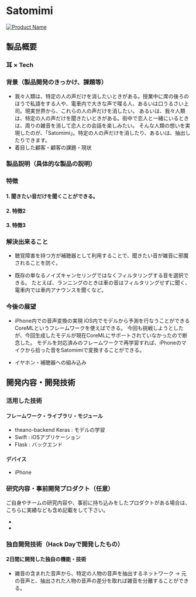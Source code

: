 # Satomimi

[![Product Name](https://raw.github.com/GabLeRoux/WebMole/master/ressources/WebMole_Youtube_Video.png)](https://www.youtube.com/channel/UC4PtjOfZTbVp9DwtJv82Lzg)

## 製品概要
### 耳 × Tech

### 背景（製品開発のきっかけ、課題等）
- 我々人類は、特定の人の声だけを消したいときがある。授業中に席の後ろのほうで私語をする人や、電車内で大きな声で喋る人、あるいは口うるさい上司。現実世界から、これらの人の声だけを消したい。
あるいは、我々人類は、特定の人の声だけを聞きたいときがある。街中で恋人と一緒にいるときは、周りの雑音を消して恋人との会話を楽しみたい。
そんな人類の想いを実現したのが、「Satomimi」。特定の人の声だけを消したり、あるいは、抽出したりできます。
- 着目した顧客・顧客の課題・現状


### 製品説明（具体的な製品の説明）

### 特徴

#### 1. 聞きたい音だけを聞くことができる。

#### 2. 特徴2

#### 3. 特徴3

### 解決出来ること
- 聴覚障害を持つ方が補聴器として利用することで、聞きたい音が雑音に邪魔されることを防ぐ。

- 既存の単なるノイズキャンセリングではなくフィルタリングする音を選択できる。
たとえば、ランニングのときは車の音はフィルタリングせずに聞く、電車内では車内アナウンスを聞くなど。

### 今後の展望
- iPhone内での音声変換の実現
iOS内でモデルから予測を行なうことができるCoreMLというフレームワークを使えばできる。
今回も挑戦しようとしたが、今回生成したモデルが現在CoreMLにサポートされていなかったので断念した。
モデルを対応済みのフレームワークで再学習すれば、iPhoneのマイクから拾った音をSatomimiで変換することができる。

- イヤホン・補聴器への組み込み

## 開発内容・開発技術
### 活用した技術

#### フレームワーク・ライブラリ・モジュール
* theano-backend Keras : モデルの学習
* Swift : iOSアプリケーション
* Flask : バックエンド

#### デバイス
* iPhone

### 研究内容・事前開発プロダクト（任意）
ご自身やチームの研究内容や、事前に持ち込みをしたプロダクトがある場合は、こちらに実績なども含め記載をして下さい。

*
*

### 独自開発技術（Hack Dayで開発したもの）
#### 2日間に開発した独自の機能・技術
* 雑音の含まれた音声から、特定の人物の音声を抽出するネットワーク
-> 元の音声と、抽出された人物の音声の差分を取れば雑音を分離することができる。
